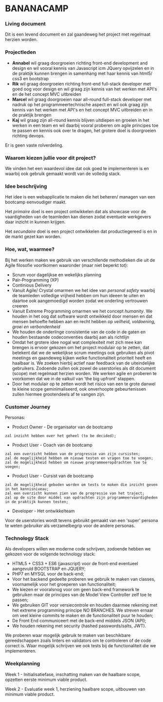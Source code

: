 # BANANACAMP
### Living document
Dit is een levend document en zal gaandeweg het project met regelmaat herzien worden.

### Projectleden

* **Annabel** wil graag doorgroeien richting front-end development and design en wil vooral kennis van Javascript icm JQuery opvijzelen en in de praktijk kunnen brengen in samenhang met haar kennis van html5/ css3 en bootstrap
* **Rik** wil graag doorgroeien richting front-end full-stack developer met goed oog voor design en wil graag zijn kennis van het werken met API's en de het concept MVC uitbreiden
* **Marcel** wil graag doorgroeien naar all-round full-stack developer met nadruk op het programmeertechnische aspect en wil ook graag zijn kennis van het werken met API's en het concept MVC uitbreiden en in de praktijk brengen
* **Kaj** wil graag zijn all-round kennis blijven uitdiepen en groeien in het werken in een team en wil daarbij vooral proberen om agile principes toe te passen en kennis ook over te dragen, het grotere doel is doorgroeien richting devops.

Er is geen vaste rolverdeling.

### Waarom kiezen jullie voor dit project?

We vinden het een waardevol idee dat ook goed te implementeren is en waarbij ook gebruik gemaakt wordt van de volledig stack.

### Idee beschrijving

Het idee is een webapplicatie te maken die het beheren/ managen van een bootcamp eenvoudiger maakt.

Het *primaire* doel is een project ontwikkelen dat als showcase voor de vaardigheden van de teamleden kan dienen zodat eventuele werkgevers daar inzicht in kunnen krijgen.

Het *secundaire* doel is een project ontwikkelen dat productiegereed is en in de markt gezet kan worden.

### Hoe, wat, waarmee?

Bij het werken maken we gebruik van verschillende methodieken die uit de Agile filosofie voortkomen waaronder (maar niet beperkt tot):

* Scrum voor dagelijkse en wekelijks planning
* Pair-Programming (XP)
* Continious Delivery
* Vanuit Agile/ Crystal omarmen we het idee van *personal safety* waarbij de teamleden volledige vrijheid hebben om hun ideeen te uiten en daartoe ook aangemoedigd worden zodat we onderling vertrouwen creeren
* Vanuit Extreme Programming omarmen we het concept *humanity*. We houden in het oog dat software wordt ontwikkeld door mensen en dat mensen behoefte hebben aan en recht hebben op *veilheid, voldoening, groei en verbondenheid*
* We houden de onderlinge consistentie van de code in de gaten en houden bestaande codeconventies daarbij aan als richtlijn
* Omdat het grotere idee nogal wat complexiteit met zich mee kan brengen is ervoor gekozen om het project modulair op te zetten, dat betekent dat we de wekelijkse scrum meetings ook gebruiken als pivot meetings en gaandeweg kijken welke functionaliteit prioriteit heeft en haalbaar is. We zoeken hierbij actief naar feedback van de uiteindelijke gebruikers. Zodoende zullen ook zowel de userstories als dit document (scope) met regelmaat herzien worden. We werken agile en proberen te voorkomen dat we in de valkuil van 'the big upfront' stappen.
* Door het modulair op te zetten wordt het risico van een te grote danwel te kleine scope geminimaliseerd, ook onverhoopte gebeurtenissen zullen hiermee grootendeels af te vangen zijn.

### Customer Journey

Personas:

* Product Owner - De organisator van de bootcamp
```
zal inzicht hebben over het geheel (to be decided);
```
* Product User - Coach van de bootcamp
```
zal een overzicht hebben van de progressie van zijn cursisten;
zal de mogelijkheid hebben om nieuwe testen en vragen toe te voegen;
zal de mogelijkheid hebben om nieuwe programmeeropdrachten toe te voegen;
```
* Product User - Cursist van de bootcamp
```
zal de mogelijkheid geboden worden om tests te maken die inzicht geven in het kennisniveau;
zal een overzicht kunnen zien van de progressie van het traject;
zal op de site door middel van opdrachten zijn programmeervaardigheden in de praktijk kunnen testen;
```
* Developer - Het ontwikkelteam

Voor de userstories wordt tevens gebruikt gemaakt van een 'super' persona te weten *gebruiker* als verzamelbegrip voor de andere personas.

### Technology Stack

Als developers willen we moderne code schrijven, zodoende hebben we gekozen voor de volgende technology stack:

* HTML5 + CSS3 + ES6 (javascript) voor de front-end eventueel aangevuld BOOTSTRAP en JQUERY;
* PHP7 en MYSQL voor de back-end;
* Voor het backend gedeelte proberen we gebruik te maken van classes, voornamelijk voor het groeperen van functionaliteit;
* We kiezen er vooralsnog voor om geen back-end framework te gebruiken maar de principes van de Model View Controller zelf toe te passen;
* We gebruiken GIT voor versiecontrole en houden daarmee rekening met het extreme programming principe NO BRANCHES. We streven ernaar om veel kleine commits te maken en de functionaliteit puur te houden;
* De Front End communiceert met de back-end middels JSON (API);
* We houden rekening met security (hashed passwords/salts, JWT).

We proberen waar mogelijk gebruik te maken van beschikbare gereedschappen zoals linters en validators om te controleren of de code correct is. Waar mogelijk schrijven we ook tests bij de functionaliteit die we implementeren.

### Weekplanning
Week 1 - Initialisatiefase, inschatting maken van de haalbare scope, opzetten eerste minimum viable product.

Week 2 - Evaluatie week 1, herziening haalbare scope, uitbouwen van minimum viable product.

